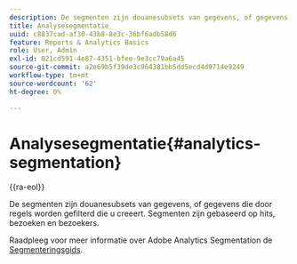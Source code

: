 ```yaml
---
description: De segmenten zijn douanesubsets van gegevens, of gegevens die door regels worden gefilterd die u creeert. Segmenten zijn gebaseerd op hits, bezoeken en bezoekers.
title: Analysesegmentatie
uuid: c8837cad-af30-43b8-8e3c-36bf6adb58d6
feature: Reports & Analytics Basics
role: User, Admin
exl-id: 021cd591-4e87-4351-bfee-9e3cc79a6a45
source-git-commit: a2e69b5f39de3c964381bb5dd5ecd4d9714e9249
workflow-type: tm+mt
source-wordcount: '62'
ht-degree: 0%

---
```


# Analysesegmentatie{#analytics-segmentation}

{{ra-eol}}

De segmenten zijn douanesubsets van gegevens, of gegevens die door regels worden gefilterd die u creeert. Segmenten zijn gebaseerd op hits, bezoeken en bezoekers.

Raadpleeg voor meer informatie over Adobe Analytics Segmentation de [Segmenteringsgids](https://experienceleague.adobe.com/docs/analytics/components/segmentation/seg-home.html).
